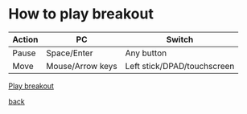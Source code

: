 # How to play breakout

| Action  | PC | Switch |
|---------------|---------------|---------------|
| Pause  | Space/Enter  | Any button |
| Move  | Mouse/Arrow keys  | Left stick/DPAD/touchscreen |

[Play breakout](breakout.html)

[back](lord-123.github.io/Switch-tools)
